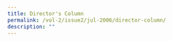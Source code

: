 ```yaml
---
title: Director's Column
permalink: /vol-2/issue2/jul-2006/director-column/
description: ""
---
```

